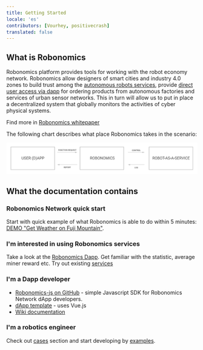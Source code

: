 ```yaml
---
title: Getting Started
locale: 'es' 
contributors: [Vourhey, positivecrash]
translated: false
---
```


## What is Robonomics

Robonomics platform provides tools for working with the robot economy network. Robonomics allow designers of smart cities and industry 4.0 zones to build trust among the [autonomous robots services](/docs/glossary#cyber-physical-system), provide [direct user access via dapp](/docs/glossary#dapp) for ordering products from autonomous factories and services of urban sensor networks. This in turn will allow us to put in place a decentralized system that globally monitors the activities of cyber physical systems.

Find more in [Robonomics whitepaper](https://github.com/airalab/robonomics_specs/blob/master/pdf/whitepaper_en.pdf)

The following chart describes what place Robonomics takes in the scenario:

![Robonomics Chart](./images/robonomics_network_basic_scheme.jpg "Robonomics Network scenario")

## What the documentation contains

### Robonomics Network quick start
Start with quick example of what Robonomics is able to do within 5 minutes: [DEMO "Get Weather on Fuji Mountain"](/docs/get-weather-on-fuji-mountain).

### I'm interested in using Robonomics services

Take a look at the [Robonomics Dapp](https://dapp.robonomics.network/#/). Get familiar with the statistic, average miner reward etc.
Try out existing [services](https://dapp.robonomics.network/#/services)

### I'm a Dapp developer

- [Robonomics-js on GitHub](https://github.com/airalab/robonomics-js) - simple Javascript SDK for Robonomics Network dApp developers.
- [dApp template](https://github.com/airalab/vue-dapp-robonomics-template) - uses Vue.js
- [Wiki documentation](/docs/robonomics-js/)

### I'm a robotics engineer

Check out [cases](/docs/iot-sensors-connectivity/) section and start developing by [examples](/docs/agent-development-examples).

